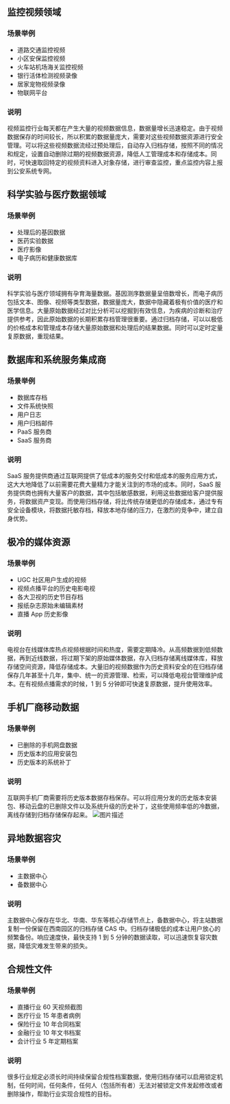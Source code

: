 ## 监控视频领域
### 场景举例
- 道路交通监控视频
- 小区安保监控视频
- 火车站机场海关监控视频
- 银行活体检测视频录像
- 居家宠物视频录像
- 物联网平台

### 说明

视频监控行业每天都在产生大量的视频数据信息，数据量增长迅速稳定。由于视频数据保存的时间较长，所以积累的数据量庞大，需要对这些视频数据资源进行安全管理。可以将这些视频数据流经过预处理后，自动存入归档存储，按照不同的情况和规定，设置自动删除过期的视频数据资源，降低人工管理成本和存储成本。同时，可快速取回特定的视频资料进入对象存储，进行审查监控，重点监控内容上报到公安系统专网。

## 科学实验与医疗数据领域

### 场景举例
- 处理后的基因数据
- 医药实验数据
- 医疗影像
- 电子病历和健康数据库

### 说明

科学实验与医疗领域拥有孕育海量数据。基因测序数据量呈倍数增长，而电子病历包括文本、图像、视频等类型数据，数据量庞大，数据中隐藏着极有价值的医疗和医学信息。大量原始数据经过对比分析可以挖掘到有效信息，为疾病的诊断和治疗提供参考，因此原始数据的长期积累存档管理很重要。通过归档存储，可以以极低的价格成本和管理成本存储大量原始数据和处理后的结果数据。同时可以定时定量复原数据，重现结果。

## 数据库和系统服务集成商
### 场景举例
- 数据库存档
- 文件系统快照
- 用户日志
- 用户归档邮件
- PaaS 服务商
- SaaS 服务商

### 说明
SaaS 服务提供商通过互联网提供了低成本的服务交付和低成本的服务应用方式，这大大地降低了以前需要花费大量精力才能关注到的市场的成本。同时，SaaS 服务提供商也拥有大量客户的数据，其中包括敏感数据，利用这些数据给客户提供服务，将数据资产变现。而使用归档存储，将比传统存储更低的存储成本，通过专有安全设备模块，将数据托敏存档，释放本地存储的压力，在激烈的竞争中，建立自身优势。

## 极冷的媒体资源
### 场景举例
- UGC 社区用户生成的视频
- 视频点播平台的历史电影电视
- 各大卫视的历史节目存档
- 报纸杂志原始未编辑素材
- 直播 App 历史影像

### 说明
电视台在线媒体库热点视频根据时间和热度，需要定期降冷。从高频数据到低频数据，再到近线数据，将过期下架的原始媒体数据，存入归档存储离线媒体库，释放存储空间资源，降低存储成本。大量旧的视频数据作为历史资料安全的在归档存储保存几年甚至十几年，集中、统一的资源管理、检索，可以降低电视台管理维护成本。在有视频点播需求的时候，1 到 5 分钟即可快速复原数据，提升使用效率。

## 手机厂商移动数据
### 场景举例
- 已删除的手机网盘数据
- 历史版本的应用安装包
- 历史版本的系统补丁

### 说明
互联网手机厂商需要将历史版本数据存档保存。可以将应用分发的历史版本安装包、移动云盘的已删除文件以及系统升级的历史补丁，这些使用频率低的冷数据，离线存储到归档存储保存起来。
![图片描述](https://mc.qcloudimg.com/static/img/e7924a5b890bae98ba2ecddf15950f8e/image.jpg)

## 异地数据容灾
### 场景举例
- 主数据中心 
- 备数据中心 

### 说明
主数据中心保存在华北、华南、华东等核心存储节点上，备数据中心，将主站数据复制一份保留在西南园区的归档存储 CAS 中。归档存储极低的成本让用户放心的频繁备份。响应速度快，最快支持 1 到 5 分钟的数据读取，可以迅速恢复容灾数据，降低灾难发生带来的损失。

## 合规性文件
### 场景举例
- 直播行业 60 天视频截图
- 医疗行业 15 年患者病例
- 保险行业 10 年合同档案
- 金融行业 10 年文书档案
- 会计行业 5 年定期档案

### 说明
很多行业规定必须长时间持续保留合规性档案数据，使用归档存储可以启用锁定机制，任何时间，任何条件，任何人（包括所有者）无法对被锁定文件发起修改或者删除操作，帮助行业实现合规性的目标。

